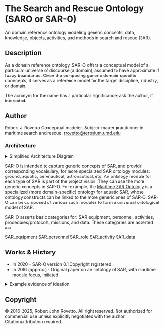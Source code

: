 # The Search and Rescue Ontology (SARO or SAR-O)
An domain reference ontology modeling generic concepts, data, knowledge, objects, activities, and methods in search and rescue (SAR).

## Description
As a domain reference ontology, SAR-O offers a conceptual model of a particular universe of discourse (a domain), assumed to have approximate if fuzzy boundaries. Given the composing generic domain-specific cooncepts, it serves as a reference model for the target discipline, industry, or domain. 

The acronym for the name has a particular significance; ask the author, if interested.

## Author
Robert J. Rovetto 
Conceptual modeler.
Subject-matter practitioner in maritime search and rescue.
rrovetto@terpalum.umd.edu

### Architecture 
<details>
<summary>Simplified Architecture Diagram</summary>
<img src="https://github.com/rrovetto/The-Search-and-Rescue-Ontology/blob/2374a9eb7e4e0c3cfdace677aac1b07509e2725e/images/SARO-Arch_Rovetto.jpg" width="600">
</details>

SAR-O is intended to capture generic concepts of SAR, and provide corresponding vocabulary, for more specialized SAR ontology modules: ground, aquatic, aeronautical, astronautical, etc. An ontology module for each type of SAR is part of the project vision. They can use the more generic concepts in SAR-O. For example, the [Maritime SAR Ontology]() is a specialized (more domain-specific) ontology for aquatic SAR, whose ontology constructs can be linked to the more generic ones of SAR-O. SAR-O can be composed of various such modules to form a universal ontological model of SAR.

SAR-O asserts basic categories for: SAR equipment, personnel, activities, procedures/protocols, missions, and data. These categories are asserted as:

SAR_equipment
SAR_personnel
SAR_role
SAR_activity
SAR_data

## Works & History
- In 2020 - SAR-O version 0.1 Copyright registered.
- In 2016 (approx.) - Original paper on an ontology of SAR, with maritime module focus, initiated.
<details>
<summary>Example evidence of ideation</summary>
<img src="https://github.com/rrovetto/The-Search-and-Rescue-Ontology/blob/460f92473c916d041ff8dfca6c22c132f68b33ec/images/Proof_ideation_SAR-O_Rovetto_FileProperties_2016-original-paper.jpg" width="400">
</details>

## Copyright
© 2016-2025, Robert John Rovetto. All right reserved. Not authorized for commercial use unless explicitly negotiated with the author. Citation/attribution required.
